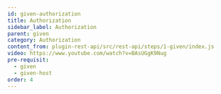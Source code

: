 ```yaml
---
id: given-authorization
title: Authorization
sidebar_label: Authorization
parent: given
category: Authorization
content_from: plugin-rest-api/src/rest-api/steps/1-given/index.js
video: https://www.youtube.com/watch?v=BAsUGgK9Nug
pre-requisit:
  - given
  - given-host
order: 4
---
```

